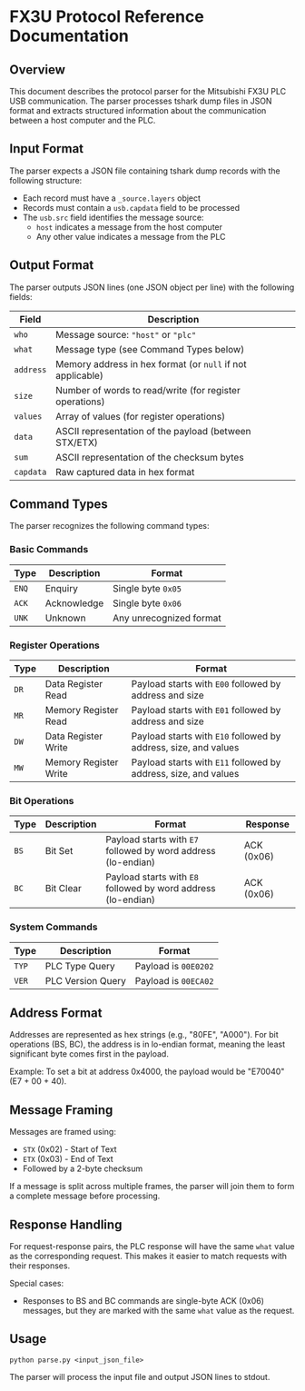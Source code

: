 # FX3U Protocol Reference Documentation

## Overview

This document describes the protocol parser for the Mitsubishi FX3U PLC USB communication. The parser processes tshark dump files in JSON format and extracts structured information about the communication between a host computer and the PLC.

## Input Format

The parser expects a JSON file containing tshark dump records with the following structure:
- Each record must have a `_source.layers` object
- Records must contain a `usb.capdata` field to be processed
- The `usb.src` field identifies the message source:
  - `host` indicates a message from the host computer
  - Any other value indicates a message from the PLC

## Output Format

The parser outputs JSON lines (one JSON object per line) with the following fields:

| Field | Description |
|-------|-------------|
| `who` | Message source: `"host"` or `"plc"` |
| `what` | Message type (see Command Types below) |
| `address` | Memory address in hex format (or `null` if not applicable) |
| `size` | Number of words to read/write (for register operations) |
| `values` | Array of values (for register operations) |
| `data` | ASCII representation of the payload (between STX/ETX) |
| `sum` | ASCII representation of the checksum bytes |
| `capdata` | Raw captured data in hex format |

## Command Types

The parser recognizes the following command types:

### Basic Commands

| Type | Description | Format |
|------|-------------|--------|
| `ENQ` | Enquiry | Single byte `0x05` |
| `ACK` | Acknowledge | Single byte `0x06` |
| `UNK` | Unknown | Any unrecognized format |

### Register Operations

| Type | Description | Format |
|------|-------------|--------|
| `DR` | Data Register Read | Payload starts with `E00` followed by address and size |
| `MR` | Memory Register Read | Payload starts with `E01` followed by address and size |
| `DW` | Data Register Write | Payload starts with `E10` followed by address, size, and values |
| `MW` | Memory Register Write | Payload starts with `E11` followed by address, size, and values |

### Bit Operations

| Type | Description | Format | Response |
|------|-------------|--------|----------|
| `BS` | Bit Set | Payload starts with `E7` followed by word address (lo-endian) | ACK (0x06) |
| `BC` | Bit Clear | Payload starts with `E8` followed by word address (lo-endian) | ACK (0x06) |

### System Commands

| Type | Description | Format |
|------|-------------|--------|
| `TYP` | PLC Type Query | Payload is `00E0202` |
| `VER` | PLC Version Query | Payload is `00ECA02` |

## Address Format

Addresses are represented as hex strings (e.g., "80FE", "A000"). For bit operations (BS, BC), the address is in lo-endian format, meaning the least significant byte comes first in the payload.

Example: To set a bit at address 0x4000, the payload would be "E70040" (E7 + 00 + 40).

## Message Framing

Messages are framed using:
- `STX` (0x02) - Start of Text
- `ETX` (0x03) - End of Text
- Followed by a 2-byte checksum

If a message is split across multiple frames, the parser will join them to form a complete message before processing.

## Response Handling

For request-response pairs, the PLC response will have the same `what` value as the corresponding request. This makes it easier to match requests with their responses.

Special cases:
- Responses to BS and BC commands are single-byte ACK (0x06) messages, but they are marked with the same `what` value as the request.

## Usage

```
python parse.py <input_json_file>
```

The parser will process the input file and output JSON lines to stdout.
